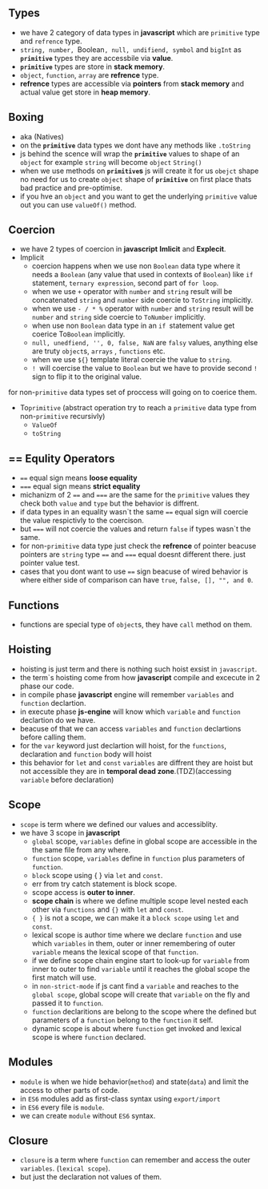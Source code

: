 

## Types

- we have 2 category of data types in __javascript__ which are ``````primitive`````` type and ```refrence``` type.
- ```string, number, ```Boolean```, null, undifiend, symbol``` and ```bigInt``` as __```primitive```__ types they are accessbile via __value__.
- __```primitive```__ types are store in __stack memory__.
- ```object```, ```function```, ```array``` are __refrence__ type.
- __refrence__ types are accessible via __pointers__ from __stack memory__ and actual value get store in __heap memory__.

## Boxing 
  - aka (Natives)
  - on the __```primitive```__ data types we dont have any methods like ```.toString```
  - js behind the scence will wrap the __```primitive```__ values to shape of an ``````object`````` for example ```string``` will become ```object``` ```String()```
  - when we use methods on __```primitive```s__ js will create it for us ```obejct``` shape no need for us to create ```object``` shape of __```primitive```__ on first place thats bad practice and pre-optimise.
  - if you hve an ``````object`````` and you want to get the underlying ```primitive``` value out you can use ```valueOf()``` method.

## Coercion

- we have 2 types of coercion in __javascript__ __Imlicit__ and __Explecit__.
- Implicit
  - coercion happens when we use non ```Boolean``` data type where it needs a ```Boolean``` (any value that used in contexts of ```Boolean```) like ```if``` statement, ```ternary expression```, second part of ```for loop```.
  - when we use ```+``` operator with ```number``` and ```string``` result will be concatenated ```string``` and ```number``` side coercie to ```ToString``` implicitly.
  - when we use ```- / * %``` operator with ```number``` and ```string``` result will be ```number``` and ```string``` side coercie to ```ToNumber``` implicitly.
  - when use non ```Boolean``` data type in an ```if ```statement value get coerice To```Boolean``` implicitly.
  - ```null, unedfiend, '', 0, false, NaN``` are ```falsy``` values, anything else are truty ```object```s, ```arrays``` , ```functions``` etc.
  - when we use `${}` template literal coercie the value to ```string```.
  - ```! ```will coercise the value to ```Boolean``` but we have to provide second ```!``` sign to flip it to the original value.  

for non-```primitive``` data types set of proccess will going on to coerice them.
  - To```primitive``` (abstract operation try to reach a ```primitive``` data type from non-```primitive``` recursivly)
    - ```ValueOf ```
    - ```toString```

## == Equlity Operators
  - ```==``` equal sign means __loose equality__
  - ```===``` equal sign means __strict equality__
  - michanizm of 2 ``==`` and ```===``` are the same for the ```primitive``` values they check both ```value``` and ```type``` but the behavior is diffrent.
  - if data types in an equality wasn`t the same ```==``` equal sign will coercie the value respictivly to the coercison.
  - but ```===``` will not coercie the values and return ```false``` if types wasn`t the same.
  - for non-```primitive``` data type just check the __refrence__ of pointer beacuse pointers are ```string``` type ```==``` and ```===``` equal doesnt different there. just pointer value test.
  - cases that you dont want to use ```==``` sign beacuse of wired behavior is where either side of comparison can have ```true```, ```false, [], "", and 0```. 

## Functions
 - functions are special type of ```object```s, they have ```call``` method on them.


## Hoisting
  - hoisting is just term and there is nothing such hoist exsist in ```javascript```.
  - the term`s hoisting come from how __javascript__ compile and excecute in 2 phase our code.
  - in compile phase __javascript__ engine will remember ```variables``` and ```function``` declartion.
  - in execute phase __js-engine__ will know which ```variable``` and ```function``` declartion do we have.
  - beacuse of that we can access ```variables``` and ```function``` declartions before calling them.
  - for the ```var``` keyword just declartion will hoist, for the ```functions```, declaration and ```function``` body will hoist
  - this behavior for ```let``` and ```const``` ```variables``` are diffrent they are hoist but not accessible they are in __temporal dead zone__.(TDZ)(accessing ``````variable`````` before declaration)

## Scope
 - ```scope``` is term where we defined our values and accessiblity.
 - we have 3 scope in __javascript__
     - ```global``` scope, ```variables``` define in global scope are accessible in the the same file from any where.
     - ```function``` scope, ```variables``` define in ```````function``````` plus parameters of ```````function```````.
     - ```block``` scope using { } via ````let```` and ```const```.
   - err from try catch statement is block scope.
   - scope access is __outer to inner__.
   - __scope chain__ is where we define multiple scope level nested each other via ```functions``` and ```{}``` with ```let``` and ```const```.
   - ```{ }``` is not a scope, we can make it a ```block scope``` using ```let``` and ```const```.
   - lexical scope is author time where we declare ```function``` and use which ```variables``` in them, outer or inner remembering of outer ```variable``` means the lexical scope of that ```function```.
   - if we define scope chain engine start to look-up for ```variable``` from inner to outer to find ```variable``` until it reaches the global scope the first match will use.
   - in ```non-strict-mode``` if js cant find a ```variable``` and reaches to the ```global scope```, global scope will create that ```variable``` on the fly and passed it to ```````function```````.
   - ````function```` declaritions are belong to the scope where the defined but parameters of a ````function```` belong to the ````function```` it self.
   - dynamic scope is about where ````function```` get invoked and lexical scope is where ````function```` declared.

## Modules
  - ```module``` is when we hide behavior(```method```) and state(```data```) and limit the access to other parts of code.
  - in ```ES6``` modules add as first-class syntax using ```export/import``` 
  - in ```ES6``` every file is ```module```.
  - we can create ```module``` without ````ES6```` syntax.
    
## Closure
  - ```closure``` is a term where ```````function``````` can remember and access the outer ```variables```. (```lexical scope```).
  - but just the declaration not values of them.












 

